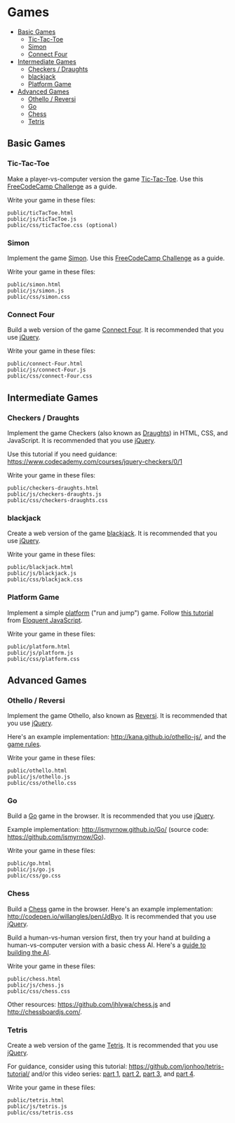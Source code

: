# Games

<!-- TOC depthFrom:2 depthTo:6 withLinks:1 updateOnSave:1 orderedList:0 -->

- [Basic Games](#basic-games)
	- [Tic-Tac-Toe](#tic-tac-toe)
	- [Simon](#simon)
	- [Connect Four](#connect-four)
- [Intermediate Games](#intermediate-games)
	- [Checkers / Draughts](#checkers-draughts)
	- [blackjack](#blackjack)
	- [Platform Game](#platform-game)
- [Advanced Games](#advanced-games)
	- [Othello / Reversi](#othello-reversi)
	- [Go](#go)
	- [Chess](#chess)
	- [Tetris](#tetris)

<!-- /TOC -->

## Basic Games

### Tic-Tac-Toe

Make a player-vs-computer version the game [Tic-Tac-Toe][wiki-tictactoe]. Use this [FreeCodeCamp Challenge][fcc-tictactoe] as a guide.

Write your game in these files:

```
public/ticTacToe.html
public/js/ticTacToe.js
public/css/ticTacToe.css (optional)
```

### Simon

Implement the game [Simon][wiki-simon]. Use this [FreeCodeCamp Challenge][fcc-simon] as a guide.

Write your game in these files:

```
public/simon.html
public/js/simon.js
public/css/simon.css
```

### Connect Four

Build a web version of the game [Connect Four](https://en.wikipedia.org/wiki/Connect_Four). It is recommended that you use [jQuery][jquery].

Write your game in these files:

```
public/connect-Four.html
public/js/connect-Four.js
public/css/connect-Four.css
```

## Intermediate Games

### Checkers / Draughts

Implement the game Checkers (also known as [Draughts](https://en.wikipedia.org/wiki/Draughts)) in HTML, CSS, and JavaScript. It is recommended that you use [jQuery][jquery].

Use this tutorial if you need guidance: https://www.codecademy.com/courses/jquery-checkers/0/1

Write your game in these files:

```
public/checkers-draughts.html
public/js/checkers-draughts.js
public/css/checkers-draughts.css
```

### blackjack

Create a web version of the game [blackjack](https://en.wikipedia.org/wiki/blackjack). It is recommended that you use [jQuery][jquery].

Write your game in these files:

```
public/blackjack.html
public/js/blackjack.js
public/css/blackjack.css
```

### Platform Game

Implement a simple [platform](https://en.wikipedia.org/wiki/Platform_game) ("run and jump") game. Follow [this tutorial](http://eloquentjavascript.net/15_game.html) from [Eloquent JavaScript](http://eloquentjavascript.net/).

Write your game in these files:

```
public/platform.html
public/js/platform.js
public/css/platform.css
```

## Advanced Games

### Othello / Reversi

Implement the game Othello, also known as [Reversi](https://en.wikipedia.org/wiki/Reversi). It is recommended that you use [jQuery][jquery].

Here's an example implementation: http://kana.github.io/othello-js/, and the [game rules](http://radagast.se/othello/Help/strategy.html).

Write your game in these files:

```
public/othello.html
public/js/othello.js
public/css/othello.css
```

### Go

Build a [Go](https://en.wikipedia.org/wiki/Go_%28game%29) game in the browser. It is recommended that you use [jQuery][jquery].

Example implementation: http://ismyrnow.github.io/Go/ (source code: https://github.com/ismyrnow/Go).

Write your game in these files:

```
public/go.html
public/js/go.js
public/css/go.css
```

### Chess

Build a [Chess](https://en.wikipedia.org/wiki/Chess) game in the browser. Here's an example implementation: http://codepen.io/willangles/pen/JdByo. It is recommended that you use [jQuery][jquery].

Build a human-vs-human version first, then try your hand at building a human-vs-computer version with a basic chess AI. Here's a [guide to building the AI](https://medium.freecodecamp.com/simple-chess-ai-step-by-step-1d55a9266977).

Write your game in these files:

```
public/chess.html
public/js/chess.js
public/css/chess.css
```

Other resources: https://github.com/jhlywa/chess.js and http://chessboardjs.com/.

### Tetris

Create a web version of the game [Tetris](https://en.wikipedia.org/wiki/Tetris). It is recommended that you use [jQuery][jquery].

For guidance, consider using this tutorial: https://github.com/jonhoo/tetris-tutorial/ and/or this video series: [part 1](https://www.youtube.com/watch?v=Z3wvP27eW98), [part 2](https://www.youtube.com/watch?v=JRcjqwktccc), [part 3](https://www.youtube.com/watch?v=pSPx2JXSRfM), and [part 4](https://www.youtube.com/watch?v=TZrRS14G8Ns).

Write your game in these files:

```
public/tetris.html
public/js/tetris.js
public/css/tetris.css
```

[fcc-simon]: https://www.freecodecamp.com/challenges/build-a-simon-game
[fcc-tictactoe]: https://www.freecodecamp.com/challenges/build-a-tic-tac-toe-game

[wiki-simon]: https://en.wikipedia.org/wiki/Simon_(game)
[wiki-tictactoe]: https://en.wikipedia.org/wiki/Tic-tac-toe

[jquery]: https://jquery.com/

